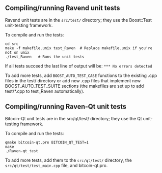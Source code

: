 Compiling/running Ravend unit tests
------------------------------------

Ravend unit tests are in the `src/test/` directory; they
use the Boost::Test unit-testing framework.

To compile and run the tests:

	cd src
	make -f makefile.unix test_Raven  # Replace makefile.unix if you're not on unix
	./test_Raven   # Runs the unit tests

If all tests succeed the last line of output will be:
`*** No errors detected`

To add more tests, add `BOOST_AUTO_TEST_CASE` functions to the existing
.cpp files in the test/ directory or add new .cpp files that
implement new BOOST_AUTO_TEST_SUITE sections (the makefiles are
set up to add test/*.cpp to test_Raven automatically).


Compiling/running Raven-Qt unit tests
---------------------------------------

Bitcoin-Qt unit tests are in the src/qt/test/ directory; they
use the Qt unit-testing framework.

To compile and run the tests:

	qmake bitcoin-qt.pro BITCOIN_QT_TEST=1
	make
	./Raven-qt_test

To add more tests, add them to the `src/qt/test/` directory,
the `src/qt/test/test_main.cpp` file, and bitcoin-qt.pro.
